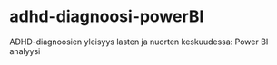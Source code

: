# adhd-diagnoosi-powerBI
ADHD-diagnoosien yleisyys lasten ja nuorten keskuudessa: Power BI analyysi
